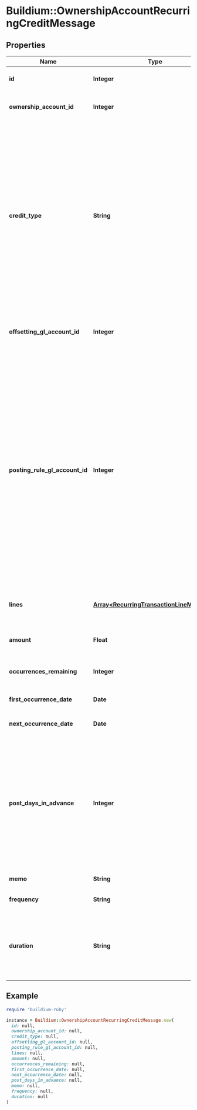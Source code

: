 # Buildium::OwnershipAccountRecurringCreditMessage

## Properties

| Name | Type | Description | Notes |
| ---- | ---- | ----------- | ----- |
| **id** | **Integer** | The unique identifier of the recurring credit schedule. | [optional] |
| **ownership_account_id** | **Integer** | The unique identifier of the ownership account that the recurring credit will be applied to. | [optional] |
| **credit_type** | **String** | Indicates how the credit will be applied.  &lt;ul&gt;&lt;li&gt;WaiveUnpaid - This credit type allows for reversing one or more charges without losing record of what has changed.&lt;/li&gt;&lt;li&gt;Exchange - This credit type allows for one of the following: 1) Reimburse a resident for a out-of-pocket expense, 2) Compensate for a service, 3) Write-off a resident balance considered uncollectable.&lt;/li&gt;&lt;li&gt;PreviouslyDeposited - This credit type allows for issuing a credit against payments that have already been deposited.&lt;/li&gt;&lt;/ul&gt; | [optional] |
| **offsetting_gl_account_id** | **Integer** | Offsetting general ledger account identifier. The offsetting general ledger account acts as the expense account. | [optional] |
| **posting_rule_gl_account_id** | **Integer** | Indicates whether to apply a posting rule when processing the transaction that would only record the credit if a prior payment has been made.  &lt;br /&gt;&lt;br /&gt;  Set the field value to the &lt;b&gt;Rent Income&lt;/b&gt; general ledger account identifier if the credit should only be recorded when a payment was made and applied to the &lt;b&gt;Rent Income&lt;/b&gt; general ledger account.  &lt;br /&gt;&lt;br /&gt;  Set the field value to the &lt;b&gt;Accounts Receivable&lt;/b&gt; general ledger account identifier if the credit should only be recorded when a payment was made and applied to *any* general ledger account.  &lt;br /&gt;&lt;br /&gt;  Set the field value to &lt;b&gt;null&lt;/b&gt; to always record the credit. | [optional] |
| **lines** | [**Array&lt;RecurringTransactionLineMessage&gt;**](RecurringTransactionLineMessage.md) | Line items describing how the credit is to be allocated when the recurring transaction is processed. | [optional] |
| **amount** | **Float** | The total amount of the recurring credit based on sum of the &#x60;Lines.Amount&#x60;. | [optional] |
| **occurrences_remaining** | **Integer** | The number of remaining times this recurring credit will be processed. | [optional] |
| **first_occurrence_date** | **Date** | The date the first occurrence this credit was processed. | [optional] |
| **next_occurrence_date** | **Date** | The next date the scheduled credit will be processed. | [optional] |
| **post_days_in_advance** | **Integer** | Specifies the number of days ahead of the transaction date the credit will post on the lease ledger. This setting can be used to add the credit to the ledger ahead of the due date for visibility. For example, if the &#x60;FirstOccurrenceDate&#x60; is set to 8/10/2022 and this value is set to 5 then the charge will added to the ledger on 8/5/2022, but will have transaction date of 8/10/2022. | [optional] |
| **memo** | **String** | Memo associated with the recurring credit. | [optional] |
| **frequency** | **String** | Indicates the frequency at which the recurring credit is processed. | [optional] |
| **duration** | **String** | Specifies the period of time/occurrences the recurring credit will be processed. Note, if the &#x60;Frequency&#x60; field is set to &#x60;OneTime&#x60; this field should be set to &#x60;NULL&#x60; as any submitted value will be ignored. | [optional] |

## Example

```ruby
require 'buildium-ruby'

instance = Buildium::OwnershipAccountRecurringCreditMessage.new(
  id: null,
  ownership_account_id: null,
  credit_type: null,
  offsetting_gl_account_id: null,
  posting_rule_gl_account_id: null,
  lines: null,
  amount: null,
  occurrences_remaining: null,
  first_occurrence_date: null,
  next_occurrence_date: null,
  post_days_in_advance: null,
  memo: null,
  frequency: null,
  duration: null
)
```

